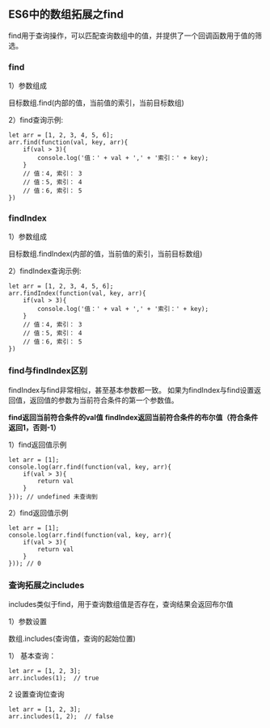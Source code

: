 ## ES6中的数组拓展之find

find用于查询操作，可以匹配查询数组中的值，并提供了一个回调函数用于值的筛选。

### find

1）参数组成

目标数组.find(内部的值，当前值的索引，当前目标数组)

2）find查询示例:

```
let arr = [1, 2, 3, 4, 5, 6];
arr.find(function(val, key, arr){
    if(val > 3){
        console.log('值：' + val + ',' + '索引：' + key);
    }
    // 值：4, 索引： 3
    // 值：5, 索引： 4
    // 值：6, 索引： 5        
})
```

### findIndex

1）参数组成

目标数组.findIndex(内部的值，当前值的索引，当前目标数组)

2）findIndex查询示例:

```
let arr = [1, 2, 3, 4, 5, 6];
arr.findIndex(function(val, key, arr){
    if(val > 3){
        console.log('值：' + val + ',' + '索引：' + key);
    }
    // 值：4, 索引： 3
    // 值：5, 索引： 4
    // 值：6, 索引： 5        
})
```

### find与findIndex区别

findIndex与find非常相似，甚至基本参数都一致。
如果为findIndex与find设置返回值，返回值的参数为当前符合条件的第一个参数值。

**find返回当前符合条件的val值**
**findIndex返回当前符合条件的布尔值（符合条件返回1，否则-1）**

1）find返回值示例

```
let arr = [1];
console.log(arr.find(function(val, key, arr){
    if(val > 3){
        return val
    }  
})); // undefined 未查询到
```

2）find返回值示例

```
let arr = [1];
console.log(arr.find(function(val, key, arr){
    if(val > 3){
        return val
    }  
})); // 0
```

### 查询拓展之includes

includes类似于find，用于查询数组值是否存在，查询结果会返回布尔值

1）参数设置

数组.includes(查询值，查询的起始位置)

1） 基本查询：

```
let arr = [1, 2, 3];
arr.includes(1);  // true
```

2 设置查询位查询

```
let arr = [1, 2, 3];
arr.includes(1, 2);  // false
```

